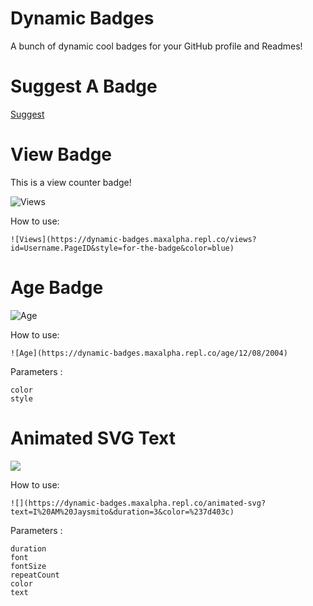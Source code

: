 # Dynamic Badges
A bunch of dynamic cool badges for your GitHub profile and Readmes!

# Suggest A Badge

[Suggest](https://github.com/Jaysmito101/dynamic-badges/issues/new/choose)

# View Badge
This is a view counter badge!

![Views](https://dynamic-badges.maxalpha.repl.co/views?id=Username.RepositoryName&style=for-the-badge&color=blue)



How to use:

    ![Views](https://dynamic-badges.maxalpha.repl.co/views?id=Username.PageID&style=for-the-badge&color=blue)

# Age Badge

![Age](https://dynamic-badges.maxalpha.repl.co/age/12/08/2004)

How to use:

    ![Age](https://dynamic-badges.maxalpha.repl.co/age/12/08/2004)

Parameters : 

    color
    style

# Animated SVG Text

![](https://dynamic-badges.maxalpha.repl.co/animated-svg?text=Dynamic-Badges&duration=3&color=%237d403c)

How to use:

    ![](https://dynamic-badges.maxalpha.repl.co/animated-svg?text=I%20AM%20Jaysmito&duration=3&color=%237d403c)

Parameters : 

    duration
    font
    fontSize
    repeatCount
    color
    text
    
